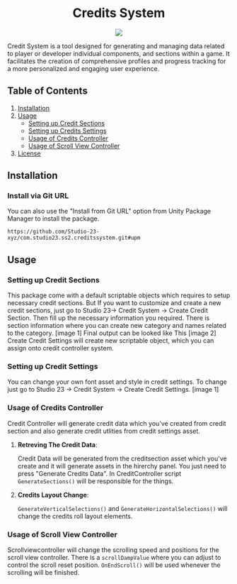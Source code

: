 <h1 align="center">Credits System</h1>
<p align="center">
<a href="https://openupm.com/packages/com.studio23.ss2.creditssystem/"><img src="https://img.shields.io/npm/v/com.studio23.ss2.creditssystem?label=openupm&amp;registry_uri=https://package.openupm.com" /></a>
</p>

Credit System is a tool designed for generating and managing data related to player or developer individual components, and sections within a game. It facilitates the creation of comprehensive profiles and progress tracking for a more personalized and engaging user experience.

## Table of Contents

1. [Installation](#installation)
2. [Usage](#usage)
    - [Setting up Credit Sections](#setting-up-credit-sections)
    - [Setting up Credits Settings](#setting-up-credits-settings)
	- [Usage of Credits Controller](#usage-of-credits-controller)
	- [Usage of Scroll View Controller](#usage-of-scroll-view-controller)
3. [License](#license)

## Installation

### Install via Git URL

You can also use the "Install from Git URL" option from Unity Package Manager to install the package.
```
https://github.com/Studio-23-xyz/com.studio23.ss2.creditssystem.git#upm
```

## Usage

### Setting up Credit Sections

This package come with a default scriptable objects which requires to setup necessary credit sections. But If you want to customize and create a new credit sections, just go to Studio 23-> Credit System -> Create Credit Section. Then
fill up the necessary information you required. There is section information where you can create new category and names related to the category.
[image 1]
Final output can be looked like This
[image 2]
Create Credit Settings will create new scriptable object, which you can assign onto credit controller system. 

### Setting up Credit Settings

You can change your own font asset and style in credit settings. To change just go to Studio 23 -> Credit System -> Create Credit Settings.
[image 1]


### Usage of Credits Controller

Credit Controller will generate credit data which you've created from credit section and also generate credit utlities from credit settings asset.

1. **Retreving The Credit Data**:

   Credit Data will be generated from the creditsection asset which you've create and it will generate assets in the hirerchy panel. You just need to press "Generate Credits Data". In CreditController script
   `GenerateSections()` will be responsible for the things. 

2. **Credits Layout Change**:
	
	`GenerateVerticalSelections()`  and `GenerateHorizontalSelections()` will change the credits roll layout elements.
   
 
### Usage of Scroll View Controller

Scrollviewcontroller will change the scrolling speed and positions for the scroll view controller. There is a `scrollDampValue` where you can adjust to control the scroll reset position. 
`OnEndScroll()` will be used whenever the scrolling will be finished.